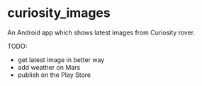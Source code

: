 # curiosity_images
An Android app which shows latest images from Curiosity rover.

TODO:
- get latest image in better way
- add weather on Mars
- publish on the Play Store
